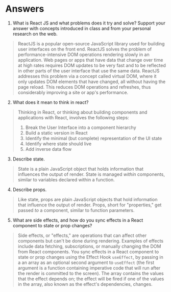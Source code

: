 # Answers

1. What is React JS and what problems does it try and solve? Support your answer with concepts introduced in class and from your personal research on the web.

> ReactJS is a popular open-source JavaScript library used for building user interfaces on the front end. ReactJS solves the problem of performance-intensive DOM operations rendering slowly in an application. Web pages or apps that have data that change over time at high rates requires DOM updates to be very fast and to be reflected in other parts of the user interface that use the same data. ReactJS addresses this problem via a concept called virtual DOM, where it only updates DOM elements that have changed, all without having the page reload. This reduces DOM operations and refreshes, thus considerably improving a site or app's performance.

2. What does it mean to think in react?

> Thinking in React, or thinking about building components and applications with React, involves the following steps:
>
> 1. Break the User Interface into a component hierarchy
> 2. Build a static version in React
> 3. Identify the minimal (but complete) representation of the UI state
> 4. Identify where state should live
> 5. Add inverse data flow

3. Describe state.

> State is a plain JavaScript object that holds information that influences the output of render. State is managed _within_ components, similar to variables declared within a function.

4. Describe props.

> Like state, props are plain JavaScript objects that hold information that influence the output of render. Props, short for "properties," get passed _to_ a component, similar to function parameters.

5. What are side effects, and how do you sync effects in a React component to state or prop changes?

> Side effects, or "effects," are operations that can affect other components but can't be done during rendering. Examples of effects include data fetching, subscriptions, or manually changing the DOM from React components. You sync effects in a React component to state or prop changes using the Effect Hook `useEffect`, by passing in a an array as an optional second argument to `useEffect` (the first argument is a function containing imperative code that will run after the render is committed to the screen). The array contains the values that the effect depends on; the effect will be fired if one of the values in the array, also known as the effect's dependencies, changes.

